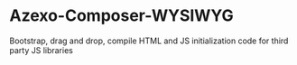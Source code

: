 Azexo-Composer-WYSIWYG
======================

Bootstrap, drag and drop, compile HTML and JS initialization code for third party JS libraries
